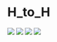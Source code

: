 # H_to_H


<img src="https://user-images.githubusercontent.com/87924110/208615126-77f2594b-d52c-4544-9758-64c089e04c35.gif">


<img src="https://user-images.githubusercontent.com/87924110/208615345-16159d9e-2950-4bc0-a410-33de98b24ad0.gif">



<img src="https://user-images.githubusercontent.com/87924110/208615350-cac53fe8-f5f7-4874-916b-afbfcb502d26.gif">


<img src="https://user-images.githubusercontent.com/87924110/208615360-fa68c4bf-1844-447b-957f-f671f230ebea.gif">
